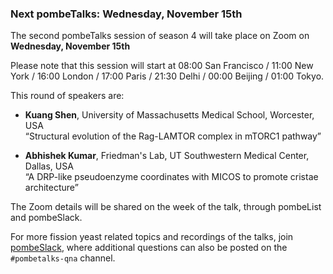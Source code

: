 ### Next pombeTalks: Wednesday, November 15th
<!-- newsfeed_thumbnail: PombeTalks32px.png -->

The second pombeTalks session of season 4 will take place on Zoom on
**Wednesday, November 15th**

Please note that this session will start at 08:00 San Francisco / 11:00 New
York / 16:00 London / 17:00 Paris / 21:30 Delhi / 00:00 Beijing / 01:00 Tokyo.

This round of speakers are:

 - **Kuang Shen**, University of Massachusetts Medical School, Worcester, USA \
   “Structural evolution of the Rag-LAMTOR complex in mTORC1 pathway”

 - **Abhishek Kumar**, Friedman's Lab, UT Southwestern Medical Center, Dallas, USA \
   “A DRP-like pseudoenzyme coordinates with MICOS to promote cristae architecture”

The Zoom details will be shared on the week of the talk, through
pombeList and pombeSlack.

For more fission yeast related topics and recordings of the talks,
join [pombeSlack](http://spombe.slack.com), where additional questions
can also be posted on the `#pombetalks-qna` channel.
